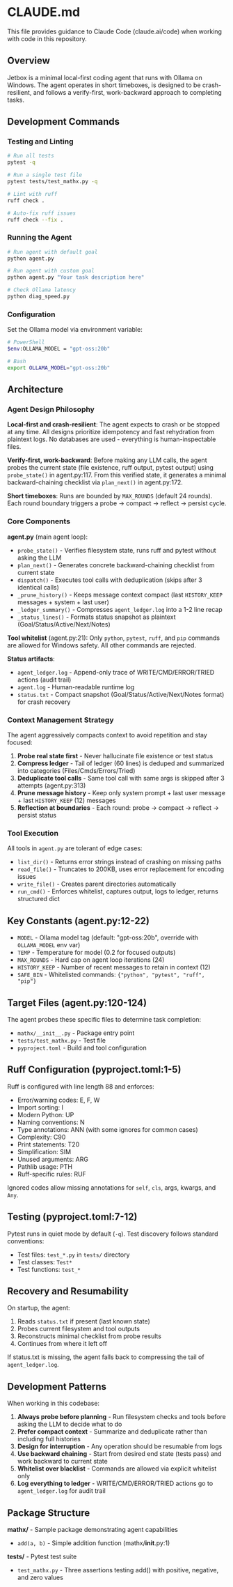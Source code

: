 # CLAUDE.md

This file provides guidance to Claude Code (claude.ai/code) when working with code in this repository.

## Overview

Jetbox is a minimal local-first coding agent that runs with Ollama on Windows. The agent operates in short timeboxes, is designed to be crash-resilient, and follows a verify-first, work-backward approach to completing tasks.

## Development Commands

### Testing and Linting
```bash
# Run all tests
pytest -q

# Run a single test file
pytest tests/test_mathx.py -q

# Lint with ruff
ruff check .

# Auto-fix ruff issues
ruff check --fix .
```

### Running the Agent
```bash
# Run agent with default goal
python agent.py

# Run agent with custom goal
python agent.py "Your task description here"

# Check Ollama latency
python diag_speed.py
```

### Configuration
Set the Ollama model via environment variable:
```bash
# PowerShell
$env:OLLAMA_MODEL = "gpt-oss:20b"

# Bash
export OLLAMA_MODEL="gpt-oss:20b"
```

## Architecture

### Agent Design Philosophy

**Local-first and crash-resilient**: The agent expects to crash or be stopped at any time. All designs prioritize idempotency and fast rehydration from plaintext logs. No databases are used - everything is human-inspectable files.

**Verify-first, work-backward**: Before making any LLM calls, the agent probes the current state (file existence, ruff output, pytest output) using `probe_state()` in agent.py:117. From this verified state, it generates a minimal backward-chaining checklist via `plan_next()` in agent.py:172.

**Short timeboxes**: Runs are bounded by `MAX_ROUNDS` (default 24 rounds). Each round boundary triggers a probe → compact → reflect → persist cycle.

### Core Components

**agent.py** (main agent loop):
- `probe_state()` - Verifies filesystem state, runs ruff and pytest without asking the LLM
- `plan_next()` - Generates concrete backward-chaining checklist from current state
- `dispatch()` - Executes tool calls with deduplication (skips after 3 identical calls)
- `_prune_history()` - Keeps message context compact (last `HISTORY_KEEP` messages + system + last user)
- `_ledger_summary()` - Compresses `agent_ledger.log` into a 1-2 line recap
- `_status_lines()` - Formats status snapshot as plaintext (Goal/Status/Active/Next/Notes)

**Tool whitelist** (agent.py:21): Only `python`, `pytest`, `ruff`, and `pip` commands are allowed for Windows safety. All other commands are rejected.

**Status artifacts**:
- `agent_ledger.log` - Append-only trace of WRITE/CMD/ERROR/TRIED actions (audit trail)
- `agent.log` - Human-readable runtime log
- `status.txt` - Compact snapshot (Goal/Status/Active/Next/Notes format) for crash recovery

### Context Management Strategy

The agent aggressively compacts context to avoid repetition and stay focused:
1. **Probe real state first** - Never hallucinate file existence or test status
2. **Compress ledger** - Tail of ledger (60 lines) is deduped and summarized into categories (Files/Cmds/Errors/Tried)
3. **Deduplicate tool calls** - Same tool call with same args is skipped after 3 attempts (agent.py:313)
4. **Prune message history** - Keep only system prompt + last user message + last `HISTORY_KEEP` (12) messages
5. **Reflection at boundaries** - Each round: probe → compact → reflect → persist status

### Tool Execution

All tools in `agent.py` are tolerant of edge cases:
- `list_dir()` - Returns error strings instead of crashing on missing paths
- `read_file()` - Truncates to 200KB, uses error replacement for encoding issues
- `write_file()` - Creates parent directories automatically
- `run_cmd()` - Enforces whitelist, captures output, logs to ledger, returns structured dict

## Key Constants (agent.py:12-22)

- `MODEL` - Ollama model tag (default: "gpt-oss:20b", override with `OLLAMA_MODEL` env var)
- `TEMP` - Temperature for model (0.2 for focused outputs)
- `MAX_ROUNDS` - Hard cap on agent loop iterations (24)
- `HISTORY_KEEP` - Number of recent messages to retain in context (12)
- `SAFE_BIN` - Whitelisted commands: `{"python", "pytest", "ruff", "pip"}`

## Target Files (agent.py:120-124)

The agent probes these specific files to determine task completion:
- `mathx/__init__.py` - Package entry point
- `tests/test_mathx.py` - Test file
- `pyproject.toml` - Build and tool configuration

## Ruff Configuration (pyproject.toml:1-5)

Ruff is configured with line length 88 and enforces:
- Error/warning codes: E, F, W
- Import sorting: I
- Modern Python: UP
- Naming conventions: N
- Type annotations: ANN (with some ignores for common cases)
- Complexity: C90
- Print statements: T20
- Simplification: SIM
- Unused arguments: ARG
- Pathlib usage: PTH
- Ruff-specific rules: RUF

Ignored codes allow missing annotations for `self`, `cls`, args, kwargs, and `Any`.

## Testing (pyproject.toml:7-12)

Pytest runs in quiet mode by default (`-q`). Test discovery follows standard conventions:
- Test files: `test_*.py` in `tests/` directory
- Test classes: `Test*`
- Test functions: `test_*`

## Recovery and Resumability

On startup, the agent:
1. Reads `status.txt` if present (last known state)
2. Probes current filesystem and tool outputs
3. Reconstructs minimal checklist from probe results
4. Continues from where it left off

If status.txt is missing, the agent falls back to compressing the tail of `agent_ledger.log`.

## Development Patterns

When working in this codebase:

1. **Always probe before planning** - Run filesystem checks and tools before asking the LLM to decide what to do
2. **Prefer compact context** - Summarize and deduplicate rather than including full histories
3. **Design for interruption** - Any operation should be resumable from logs
4. **Use backward chaining** - Start from desired end state (tests pass) and work backward to current state
5. **Whitelist over blacklist** - Commands are allowed via explicit whitelist only
6. **Log everything to ledger** - WRITE/CMD/ERROR/TRIED actions go to `agent_ledger.log` for audit trail

## Package Structure

**mathx/** - Sample package demonstrating agent capabilities
- `add(a, b)` - Simple addition function (mathx/__init__.py:1)

**tests/** - Pytest test suite
- `test_mathx.py` - Three assertions testing add() with positive, negative, and zero values
